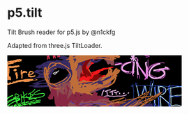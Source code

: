 # p5.tilt
Tilt Brush reader for p5.js by @n1ckfg

Adapted from three.js TiltLoader.

<img src="./documentation/demo.png">